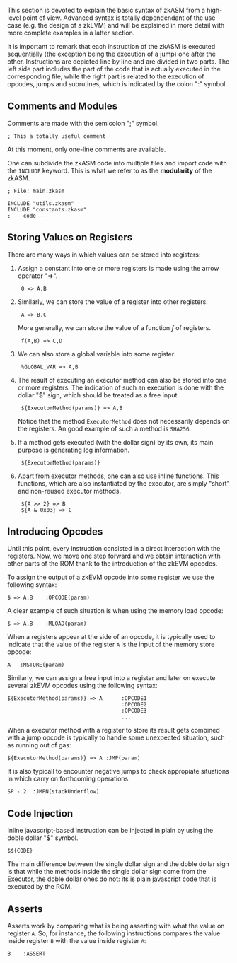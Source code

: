 This section is devoted to explain the basic syntax of zkASM from a high-level point of view. Advanced syntax is totally dependendant of the use case (e.g. the design of a zkEVM) and will be explained in more detail with more complete examples in a latter section.

It is important to remark that each instruction of the zkASM is executed sequentially (the exception being the execution of a jump) one after the other. Instructions are depicted line by line and are divided in two parts. The left side part includes the part of the code that is actually executed in the corresponding file, while the right part is related to the execution of opcodes, jumps and subrutines, which is indicated by the colon "$:$" symbol.

## Comments and Modules

Comments are made with the semicolon "$;$" symbol.

```
; This a totally useful comment
```

At this moment, only one-line comments are available.

One can subdivide the zkASM code into multiple files and import code with the `INCLUDE` keyword. This is what we refer to as the **modularity** of the zkASM.

```
; File: main.zkasm

INCLUDE "utils.zkasm"
INCLUDE "constants.zkasm"
; -- code --
```

## Storing Values on Registers

There are many ways in which values can be stored into registers:

1. Assign a constant into one or more registers is made using the arrow operator "=>".

        0 => A,B

2. Similarly, we can store the value of a register into other registers.

        A => B,C

    More generally, we can store the value of a function $f$ of registers.

        f(A,B) => C,D

3. We can also store a global variable into some register.

        %GLOBAL_VAR => A,B

4. The result of executing an executor method can also be stored into one or more registers. The indication of such an execution is done with the dollar "$" sign, which should be treated as a free input.


        ${ExecutorMethod(params)} => A,B


    Notice that the method `ExecutorMethod` does not necessarily depends on the registers. An good example of such a method is `SHA256`.

5. If a method gets executed (with the dollar sign) by its own, its main purpose is generating log information.

        ${ExecutorMethod(params)}

6. Apart from executor methods, one can also use inline functions. This functions, which are also instantiated by the executor, are simply "short" and non-reused executor methods.

        ${A >> 2} => B
        ${A & 0x03} => C

## Introducing Opcodes

Until this point, every instruction consisted in a direct interaction with the registers. Now, we move one step forward and we obtain interaction with other parts of the ROM thank to the introduction of the zkEVM opcodes.

To assign the output of a zkEVM opcode into some register we use the following syntax:

```
$ => A,B    :OPCODE(param)
```

A clear example of such situation is when using the memory load opcode:

```
$ => A,B    :MLOAD(param)
```

When a registers appear at the side of an opcode, it is typically used to indicate that the value of the register `A` is the input of the memory store opcode:

```
A   :MSTORE(param)
```

Similarly, we can assign a free input into a register and later on execute several zkEVM opcodes using the following syntax:

```
${ExecutorMethod(params)} => A      :OPCODE1
                                    :OPCODE2
                                    :OPCODE3
                                    ...
```

When a executor method with a register to store its result gets combined with a jump opcode is typically to handle some unexpected situation, such as running out of gas:

```
${ExecutorMethod(params)} => A :JMP(param)
```

It is also typicall to encounter negative jumps to check appropiate situations in which carry on forthcoming operations:

```
SP - 2  :JMPN(stackUnderflow)
```

## Code Injection

Inline javascript-based instruction can be injected in plain by using the doble dollar "$" symbol.

```
$${CODE}
```

The main difference between the single dollar sign and the doble dollar sign is that while the methods inside the single dollar sign come from the Executor, the doble dollar ones do not: its is plain javascript code that is executed by the ROM.

## Asserts

Asserts work by comparing what is being asserting with what the value on register `A`. So, for instance, the following instructions compares the value inside register `B` with the value inside register `A`:

```
B    :ASSERT
```
